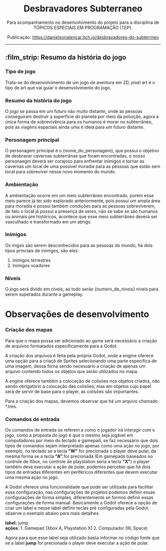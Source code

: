 <h1 style="text-align: center;">Desbravadores Subterraneo</h1>
<p style="text-align: center;">Para acompanhamento no desenvolvimento do projeto para a disciplina de TÓPICOS ESPECIAIS
    EM PROGRAMAÇÃO (TEP).</p>
<p style="text-align: center;">Publicação: <a href="https://danielsonalencar.itch.io/desbravadores-do-subterrneo">https://danielsonalencar.itch.io/desbravadores-do-subterrneo</a></p>

<hr>

<h2>:film_strip: Resumo da história do jogo</h2>

<h3>Tipo de jogo</h3>

Trata-se do desenvolvimento de um jogo de aventura em 2D, pixel art é o tipo de art que vai guiar o desenvolvimento do
jogo.

<h3>Resumo da história do jogo</h3>

O jogo se passa em um futuro não muito distante, onde as pessoas conseguiram destruir a superfície do planeta por meio
da poluição, agora a única forma de sobrevivência para os humanos é morar no subterrâneo, pois as viagens espaciais
ainda uma é ideia para um futuro distante.

<h3>Personagem principal</h3>

O personagem principal é o {nome_do_personagem}, que possui o objetivo de desbravar cavernas subterrânas que foram
encontradas, o nosso personaegm deverá ser corajoso para enfrentar inimigos e tornar as cavernas um local de uma
possível moradia para as pessoas que estão sem local para sobreviver nesse novo momento do mundo.

<h3>Ambientação</h3>

A ambientação ocorre em um meio subterrâneo encontrado, porém esse meio parece já ter sido explorado anteriormente, pois
possui um ampla área para moradia e possui também condições para as pessoas sobreviverem, de fato o local já possui a
presença de seres, não se sabe se são humanos ou animais pre históricos, acontece que esse meio subterrâneo deverá ser
vasculhado e transformado em um abrigo.

<h3>Inimigos</h3>

Os inigos são serem desconhecidos para as pessoas do mundo, há dois tipos princiais de inimigos, são eles:

1. Inimigos terrestres
2. Inimigos voadores

<h3>Níveis</h3>

O jogo será divido em níveis, ao todo serão {numero_de_níveis} níveis para serem superados durante a gameplay.


<h1>Observações de desenvolvimento</h1>

<h3>Criação dos mapas</h3>

Para que o mapa possa ser adicionado ao game será necessário a criação de arquivos formatados especificamente para a Godot.

A criação dos arquivos é feita pela própria Godot, onde a engine oferece uma opção para a criaçã de Sprites selecionando uma parte específica de uma imagem, dessa forna sendo necessário a criação de apenas um arquivo contendo todos os objetos que serão utilizados no mapa.

A engine oferece também a colocação de colisões nos objetos criados, não sendo obrigatório a colocação das colisões, mas em objetos cujo papel será de servir de base para o player, as colisões são importantes.

Para a criação dos mapas, devemos observar que há um arquivo chamado *.tres.

<h3>Comandos de entrada</h3>

Os comandos de entrada se referem a como o jogador irá interagir com o jogo, como a proposta do jogo é que o mesmo sejá jogável em computadores por meio do teclado e gamepad, se faz necessário que dois tipos de comandos sejam interpretado apenas como uma ação no jogo, por exemplo, no teclado se a tecla **"W"** for precionada o player deve pular, da mesma forma se a tecla **"A"** for precionada (Em gamepads baseados no controle de Xbox, no controle de playstation seria a tecla **"X"**) o player também deve executar a ação de pular, podemos perceber que há dois tipos de entradas diferentes em periféricos diferentes que devem executar uma mesma ação no jogo.

A Godot oferece uma funcionalidade que pode ser utilizada para facilitar essa configuração, nas configurações de projetos podemos definir essas configurações de forma simples, diferentemente se formos definir essas configurações de forma manual. Basicamente a Godot oferece a opção de criar um label e nesse label definir teclas pré configuradas pela Godot, observe o exemplo abaixo para mais detalhes.

**label:** jump <br>
**ações**:
    1. Gamepad (Xbox A, Playstation X)
    2. Computador (W, Space)

Agora para que esse label seja utilizado basta informar no código fonte que se a label **jump** for precionada o player deve executar a ação de pular.
